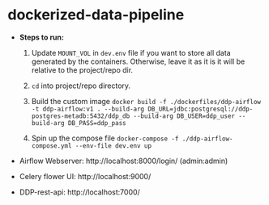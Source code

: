 # dockerized-data-pipeline

* <b>Steps to run:</b>

  1. Update `MOUNT_VOL` in `dev.env` file if you want to store all data generated by the containers. 
  Otherwise, leave it as it is it will be relative to the project/repo dir.

  2. `cd` into project/repo directory.

  3. Build the custom image
  `docker build -f ./dockerfiles/ddp-airflow -t ddp-airflow:v1 . --build-arg DB_URL=jdbc:postgresql://ddp-postgres-metadb:5432/ddp_db --build-arg DB_USER=ddp_user --build-arg DB_PASS=ddp_pass`

  4. Spin up the compose file
  `docker-compose -f ./ddp-airflow-compose.yml --env-file dev.env up`

* Airflow Webserver: http://localhost:8000/login/ (admin:admin)
* Celery flower UI: http://localhost:9000/
* DDP-rest-api: http://localhost:7000/


